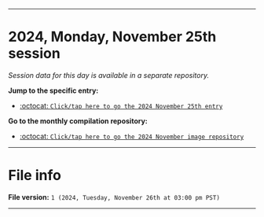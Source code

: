 
***

# 2024, Monday, November 25th session

_Session data for this day is available in a separate repository._

**Jump to the specific entry:**

- [:octocat: `Click/tap here to go the 2024 November 25th entry`](https://github.com/seanpm2001/SeansLifeArchive_Images_MotorWorld_CarFactory_Y2024_V11/tree/SeansLifeArchive_Images_MotorWorld_CarFactory_Y2024_V11_Main-dev/2024/11_November/25/)

**Go to the monthly compilation repository:**

- [:octocat: `Click/tap here to go the 2024 November image repository`](https://github.com/seanpm2001/SeansLifeArchive_Images_MotorWorld_CarFactory_Y2024_V11/)

***

# File info

**File version:** `1 (2024, Tuesday, November 26th at 03:00 pm PST)`

***
